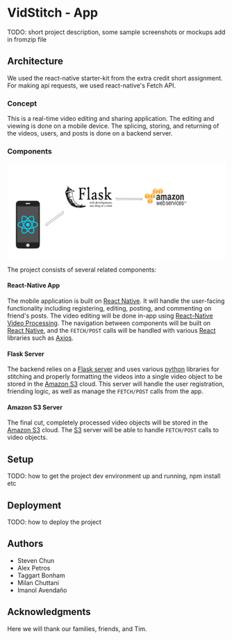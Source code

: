 # VidStitch - App

TODO: short project description, some sample screenshots or mockups add in fromzip file

## Architecture

We used the react-native starter-kit from the extra credit short assignment. For making api requests, we used react-native's Fetch API.

### Concept
This is a real-time video editing and sharing application. The editing and viewing is done on a mobile device. The splicing, storing, and returning of the videos, users, and posts is done on a backend server.

### Components
![architecture diagram](img/architecture.png)

The project consists of several related components:

#### React-Native App
The mobile application is built on [React Native](https://facebook.github.io/react-native/). It will handle the user-facing functionality including registering, editing, posting, and commenting on friend's posts. The video editing will be done in-app using [React-Native Video Processing](https://github.com/shahen94/react-native-video-processing). The navigation between components will be built on [React Native](https://facebook.github.io/react-native/), and the `FETCH/POST` calls will be handled with various [React](https://reactjs.org/) libraries such as [Axios](https://github.com/axios/axios).

#### Flask Server
The backend relies on a [Flask server](http://flask.pocoo.org/) and uses various [python](https://www.python.org/) libraries for stitching and properly formatting the videos into a single video object to be stored in the [Amazon S3](https://aws.amazon.com/s3/) cloud. This server will handle the user registration, friending logic, as well as manage the `FETCH/POST` calls from the app.

#### Amazon S3 Server
The final cut, completely processed video objects will be stored in the [Amazon S3](https://aws.amazon.com/s3/) cloud. The [S3](https://aws.amazon.com/s3/) server will be able to handle `FETCH/POST` calls to video objects.

## Setup

TODO: how to get the project dev environment up and running, npm install etc

## Deployment

TODO: how to deploy the project

## Authors

* Steven Chun
* Alex Petros
* Taggart Bonham
* Milan Chuttani
* Imanol Avendaño

## Acknowledgments

Here we will thank our families, friends, and Tim.
